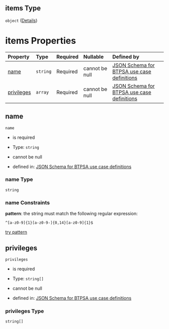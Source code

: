 ## items Type

`object` ([Details](btpsa-usecase-properties-services-items-allof-1-then-allof-42-then-allof-6-then-properties-parameters-properties-data-properties-filecontainer-properties-roles-items.md))

# items Properties

| Property                  | Type     | Required | Nullable       | Defined by                                                                                                                                                                                                                                                                                                                                                                                                                              |
| :------------------------ | :------- | :------- | :------------- | :-------------------------------------------------------------------------------------------------------------------------------------------------------------------------------------------------------------------------------------------------------------------------------------------------------------------------------------------------------------------------------------------------------------------------------------- |
| [name](#name)             | `string` | Required | cannot be null | [JSON Schema for BTPSA use case definitions](btpsa-usecase-properties-services-items-allof-1-then-allof-42-then-allof-6-then-properties-parameters-properties-data-properties-filecontainer-properties-roles-items-properties-name.md "undefined#/properties/services/items/allOf/1/then/allOf/42/then/allOf/6/then/properties/parameters/properties/data/properties/fileContainer/properties/roles/items/properties/name")             |
| [privileges](#privileges) | `array`  | Required | cannot be null | [JSON Schema for BTPSA use case definitions](btpsa-usecase-properties-services-items-allof-1-then-allof-42-then-allof-6-then-properties-parameters-properties-data-properties-filecontainer-properties-roles-items-properties-privileges.md "undefined#/properties/services/items/allOf/1/then/allOf/42/then/allOf/6/then/properties/parameters/properties/data/properties/fileContainer/properties/roles/items/properties/privileges") |

## name



`name`

*   is required

*   Type: `string`

*   cannot be null

*   defined in: [JSON Schema for BTPSA use case definitions](btpsa-usecase-properties-services-items-allof-1-then-allof-42-then-allof-6-then-properties-parameters-properties-data-properties-filecontainer-properties-roles-items-properties-name.md "undefined#/properties/services/items/allOf/1/then/allOf/42/then/allOf/6/then/properties/parameters/properties/data/properties/fileContainer/properties/roles/items/properties/name")

### name Type

`string`

### name Constraints

**pattern**: the string must match the following regular expression:&#x20;

```regexp
^[a-z0-9]{1}[a-z0-9-]{0,14}[a-z0-9]{1}$
```

[try pattern](https://regexr.com/?expression=%5E%5Ba-z0-9%5D%7B1%7D%5Ba-z0-9-%5D%7B0%2C14%7D%5Ba-z0-9%5D%7B1%7D%24 "try regular expression with regexr.com")

## privileges



`privileges`

*   is required

*   Type: `string[]`

*   cannot be null

*   defined in: [JSON Schema for BTPSA use case definitions](btpsa-usecase-properties-services-items-allof-1-then-allof-42-then-allof-6-then-properties-parameters-properties-data-properties-filecontainer-properties-roles-items-properties-privileges.md "undefined#/properties/services/items/allOf/1/then/allOf/42/then/allOf/6/then/properties/parameters/properties/data/properties/fileContainer/properties/roles/items/properties/privileges")

### privileges Type

`string[]`

